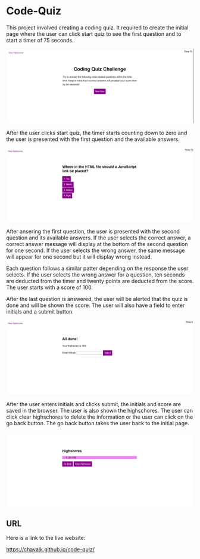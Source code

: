 # Code-Quiz

This project involved creating a coding quiz. It required to create the initial page where the user can click start quiz to see the first question and to start a timer of 75 seconds.

![Code quiz](./assets/images/initial.png)

After the user clicks start quiz, the timer starts counting down to zero and the user is presented with the first question and the available answers.

![Code quiz](./assets/images/firstquestion.png)

After ansering the first question, the user is presented with the second question and its available answers. If the user selects the correct answer, a correct answer message will display at the bottom of the second question for one second. If the user selects the wrong answer, the same message will appear for one second but it will display wrong instead.

Each question follows a similar patter depending on the response the user selects. If the user selects the wrong answer for a question, ten seconds are deducted from the timer and twenty points are deducted from the score. The user starts with a score of 100.

After the last question is answered, the user will be alerted that the quiz is done and will be shown the score. The user will also have a field to enter initials and a submit button.

![Code quiz](./assets/images/alldone.png)

After the user enters initials and clicks submit, the initials and score are saved in the browser. The user is also shown the highschores. The user can click clear highschores to delete the information or the user can click on the go back button. The go back button takes the user back to the initial page.

![Code quiz](./assets/images/highscores.png)

## URL

Here is a link to the live website:

https://chavalk.github.io/code-quiz/
